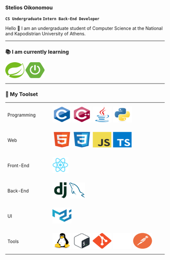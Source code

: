 <!--
**steoik/steoik** is a ✨ _special_ ✨ repository because its `README.md` (this file) appears on your GitHub profile.

Here are some ideas to get you started:

- 🔭 I’m currently working on ...
- 🌱 I’m currently learning ...
- 👯 I’m looking to collaborate on ...
- 🤔 I’m looking for help with ...
- 💬 Ask me about ...
- 📫 How to reach me: ...
- 😄 Pronouns: ...
- ⚡ Fun fact: ...
-->

### Stelios Oikonomou

**`CS Undergraduate`**
**`Intern Back-End Developer`**

Hello 👋 I am an undergraduate student of Computer Science at the National and Kapodistrian University of Athens. 

---
 
### 📚 I am currently learning
<div>
 <img width=60px height=50px title="Spring" src="icons/spring.svg" />
 <img width=60px height=50px title="SpringBoot" src="icons/spring-boot.png" />
</div>

---

### 🧰 My Toolset

<table style="border: none;">

 <tr height=80px>
  <td width=200px>Programming</td>
  <td width=1000px>
   <img width=60px height=50px title="C" src="icons/c.svg" />
   <img width=60px height=50px title="C++" src="icons/cplusplus.svg" />   
   <img width=60px height=50px title="Java" src="icons/java.svg" />
   <img width=60px height=50px title="Python" src="icons/python.svg" />
  </td>
 </tr>

 <tr height=80px>
  <td>Web</td>
  <td>
   <img width=60px height="50px" title="HTML5" src="icons/html5.svg" />
   <img width=60px height="50px" title="CSS3" src="icons/css3.svg" />
   <img width=60px height=50px title="JavaScript" src="icons/javascript.svg" />
   <img width=60px height=50px title="JavaScript" src="icons/typescript.svg" />
  </td>
 </tr>

 <tr height=80px>
  <td>Front-End</td>
  <td>
   <img height=50px title="React" src="icons/react.svg" />
  </td>
 </tr>

 <tr height=80px>
  <td>Back-End</td>
  <td>
   <img height=50px title="Django" src="icons/django.svg" />
   <img height=50px title="MySQL" src="icons/mysql.svg" />
  </td>
 </tr>

 <tr height=80px>
  <td>UI</td>
  <td>
   <img width=60px height=50px title="materialui" src="icons/materialui.svg" />
  </td>
 </tr>

 <tr height=80px>
  <td>Tools</td>
  <td>
   <img width=60px height=50px title="linux" src="icons/linux.svg" />
   <img width=60px height=50px title="bash" src="icons/bash.svg" />
   <img width=60px height=50px title="git" src="icons/git.svg" />
   <img width=60px height=50px title="github" src="icons/github.png" />
   <img width=60px height=50px title="postman" src="icons/postman.svg" />
  </td>
 </tr>

</table>

<!-- Icons source: https://github.com/devicons/devicon/ -->
